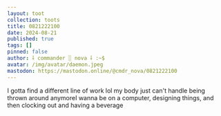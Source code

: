 ```yaml
---
layout: toot
collection: toots
title: 0821222100
date: 2024-08-21
published: true
tags: []
pinned: false
author: ⸸ commander ░ nova ⸸ :~$
avatar: /img/avatar/daemon.jpeg
mastodon: https://mastodon.online/@cmdr_nova/0821222100
---
```


I gotta find a different line of work lol my body just can't handle being thrown around anymoreI wanna be on a computer, designing things, and then clocking out and having a beverage
